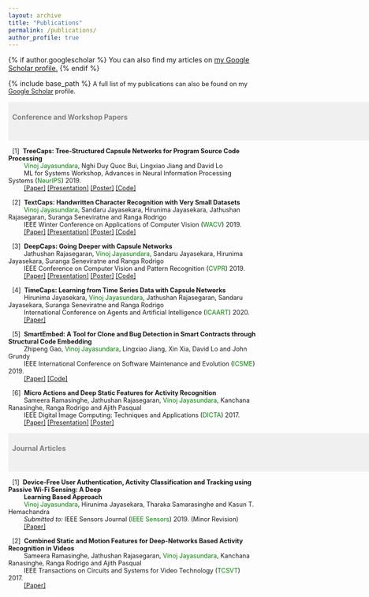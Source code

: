 ```yaml
---
layout: archive
title: "Publications"
permalink: /publications/
author_profile: true
---
```


{% if author.googlescholar %}
  You can also find my articles on <u><a href="{{author.googlescholar}}">my Google Scholar profile</a>.</u>
{% endif %}

{% include base_path %}
<span style="font-size:0.9em;text-align: justify">A full list of my publications can also be found on my <a href="https://scholar.google.com/citations?user=2yTeZ58AAAAJ&hl=en&oi=ao">Google Scholar</a> profile.</span>

<span style="font-size:1em; color:gray;background-color: #F0F0F0;height: 4em; width: 57em; display:inline-block; vertical-align: middle; padding-top: 22px;padding-left: 8px;text-align: left"><b>Conference and Workshop Papers</b></span><br/>

<!-- <img style="float: left;" src="/images/cvpr.jpg" width="25%">  -->
<span style="font-size:0.9em;padding-left: 8px;text-align: justify"> [1]<span style="color:white">a</span><b>TreeCaps: Tree-Structured Capsule Networks for Program Source Code Processing</b><br />
  &nbsp; &nbsp; &thinsp; &thinsp; &thinsp; <span style="color:green">Vinoj Jayasundara</span>, Nghi Duy Quoc Bui, Lingxiao Jiang and David Lo <br />
 &nbsp; &nbsp; &thinsp; &thinsp; &thinsp; ML for Systems Workshop, Advances in Neural Information Processing Systems (<span style="color:green">NeurIPS</span>) 2019. <br/>
   &nbsp; &nbsp; &thinsp; &thinsp; &thinsp; <a href="https://ieeexplore.ieee.org/abstract/document/8658735/">[Paper]</a> <a href="https://vinojjayasundara.github.io/files/WACV19_ppt.pdf">[Presentation]</a> <a href="https://vinojjayasundara.github.io/files/WACV19_Poster.pdf">[Poster]</a> <a href="https://github.com/vinojjayasundara/textcaps">[Code]</a></span>

<span style="font-size:0.9em;padding-left: 8px;text-align: justify"> [2]<span style="color:white">a</span><b>TextCaps: Handwritten Character Recognition with Very Small Datasets</b><br />
  &nbsp; &nbsp; &thinsp; &thinsp; &thinsp; <span style="color:green">Vinoj Jayasundara</span>, Sandaru Jayasekara, Hirunima Jayasekara, Jathushan Rajasegaran, Suranga Seneviratne and Ranga Rodrigo <br />
 &nbsp; &nbsp; &thinsp; &thinsp; &thinsp; IEEE Winter Conference on Applications of Computer Vision (<span style="color:green">WACV</span>) 2019. <br/>
   &nbsp; &nbsp; &thinsp; &thinsp; &thinsp; <a href="https://arxiv.org/pdf/1910.12306.pdf">[Paper]</a> <a href="https://vinojjayasundara.github.io/files/NeurIPS19_ppt.pdf">[Presentation]</a> <a href="https://vinojjayasundara.github.io/files/NeurIPS19_Poster.pdf">[Poster]</a> <a href="https://github.com/vinojjayasundara/treecaps">[Code]</a></span>
   
<span style="font-size:0.9em;padding-left: 8px;text-align: justify"> [3]<span style="color:white">a</span><b>DeepCaps: Going Deeper with Capsule Networks</b><br />
  &nbsp; &nbsp; &thinsp; &thinsp; &thinsp; Jathushan Rajasegaran, <span style="color:green">Vinoj Jayasundara</span>, Sandaru Jayasekara, Hirunima Jayasekara, Suranga Seneviratne and Ranga Rodrigo<br />
 &nbsp; &nbsp; &thinsp; &thinsp; &thinsp; IEEE Conference on Computer Vision and Pattern Recognition (<span style="color:green">CVPR</span>) 2019. <br/>
   &nbsp; &nbsp; &thinsp; &thinsp; &thinsp; <a href="http://openaccess.thecvf.com/content_CVPR_2019/papers/Rajasegaran_DeepCaps_Going_Deeper_With_Capsule_Networks_CVPR_2019_paper.pdf">[Paper]</a> <a href="https://vinojjayasundara.github.io/files/CVPR19_ppt.pptx">[Presentation]</a> <a href="https://vinojjayasundara.github.io/files/CVPR19_Poster.pdf">[Poster]</a> <a href="https://github.com/vinojjayasundara/deepcaps">[Code]</a></span>
   
<span style="font-size:0.9em;padding-left: 8px;text-align: justify"> [4]<span style="color:white">a</span><b>TimeCaps: Learning from Time Series Data with Capsule Networks</b><br />
  &nbsp; &nbsp; &thinsp; &thinsp; &thinsp; Hirunima Jayasekara, <span style="color:green">Vinoj Jayasundara</span>, Jathushan Rajasegaran, Sandaru Jayasekara, Suranga Seneviratne and Ranga Rodrigo <br />
 &nbsp; &nbsp; &thinsp; &thinsp; &thinsp; International Conference on Agents and Artificial Intelligence (<span style="color:green">ICAART</span>) 2020. <br/>
   &nbsp; &nbsp; &thinsp; &thinsp; &thinsp; <a href="https://arxiv.org/pdf/1911.11800.pdf">[Paper]</a></span>
   
<span style="font-size:0.9em;padding-left: 8px;text-align: justify"> [5]<span style="color:white">a</span><b>SmartEmbed: A Tool for Clone and Bug Detection in Smart Contracts through Structural Code Embedding</b><br />
  &nbsp; &nbsp; &thinsp; &thinsp; &thinsp; Zhipeng Gao, <span style="color:green">Vinoj Jayasundara</span>, Lingxiao Jiang, Xin Xia, David Lo and John Grundy <br />
 &nbsp; &nbsp; &thinsp; &thinsp; &thinsp; IEEE International Conference on Software Maintenance and Evolution (<span style="color:green">ICSME</span>) 2019. <br/>
   &nbsp; &nbsp; &thinsp; &thinsp; &thinsp; <a href="https://arxiv.org/pdf/1908.08615.pdf">[Paper]</a> <a href="https://github.com/vinojjayasundara/smartembed">[Code]</a></span>
   
<span style="font-size:0.9em;padding-left: 8px;text-align: justify"> [6]<span style="color:white">a</span><b>Micro Actions and Deep Static Features for Activity Recognition</b><br />
  &nbsp; &nbsp; &thinsp; &thinsp; &thinsp; Sameera Ramasinghe, Jathushan Rajasegaran, <span style="color:green">Vinoj Jayasundara</span>, Kanchana Ranasinghe, Ranga Rodrigo and Ajith Pasqual<br />
 &nbsp; &nbsp; &thinsp; &thinsp; &thinsp; IEEE Digital Image Computing: Techniques and Applications (<span style="color:green">DICTA</span>) 2017. <br/>
   &nbsp; &nbsp; &thinsp; &thinsp; &thinsp; <a href="https://ieeexplore.ieee.org/abstract/document/8227463/">[Paper]</a> <a href="https://vinojjayasundara.github.io/files/DICTA17_ppt.pptx">[Presentation]</a> <a href="https://vinojjayasundara.github.io/files/DICTA2017_Poster.pdf">[Poster]</a> </span>

<span style="font-size:1em; color:gray;background-color: #F0F0F0;height: 4em; width: 57em; display:inline-block; vertical-align: middle; padding-top: 22px;padding-left: 8px;text-align: left"><b>Journal Articles</b></span><br/>

<span style="font-size:0.9em;padding-left: 8px;text-align: justify"> [1]<span style="color:white">a</span><b>Device-Free User Authentication, Activity Classification and Tracking using Passive Wi-Fi Sensing: A Deep</b><br />
  &nbsp; &nbsp; &thinsp; &thinsp; &thinsp; <span style="font-size:1em;text-align: justify"><b>Learning Based Approach</b></span><br/>
  &nbsp; &nbsp; &thinsp; &thinsp; &thinsp; <span style="color:green">Vinoj Jayasundara</span>, Hirunima Jayasekara, Tharaka Samarasinghe and Kasun T. Hemachandra<br />
  &nbsp; &nbsp; &thinsp; &thinsp; &thinsp; <i>Submitted to: </i>IEEE Sensors Journal (<span style="color:green">IEEE Sensors</span>) 2019. (Minor Revision)<br/>
   &nbsp; &nbsp; &thinsp; &thinsp; &thinsp; <a href="https://arxiv.org/pdf/1911.11743.pdf">[Paper]</a> </span>

<span style="font-size:0.9em;padding-left: 8px;text-align: justify"> [2]<span style="color:white">a</span><b>Combined Static and Motion Features for Deep-Networks Based Activity Recognition in Videos</b><br />
  &nbsp; &nbsp; &thinsp; &thinsp; &thinsp; Sameera Ramasinghe, Jathushan Rajasegaran, <span style="color:green">Vinoj Jayasundara</span>, Kanchana Ranasinghe, Ranga Rodrigo and Ajith Pasqual<br />
 &nbsp; &nbsp; &thinsp; &thinsp; &thinsp; IEEE Transactions on Circuits and Systems for Video Technology (<span style="color:green">TCSVT</span>) 2017. <br/>
   &nbsp; &nbsp; &thinsp; &thinsp; &thinsp; <a href="https://ieeexplore.ieee.org/abstract/document/8060555/">[Paper]</a></span>

